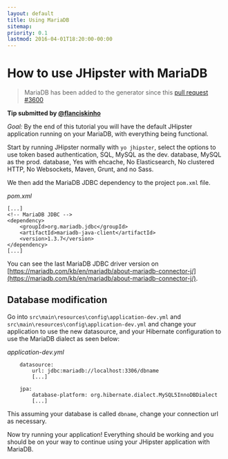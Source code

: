 ```yaml
---
layout: default
title: Using MariaDB
sitemap:
priority: 0.1
lastmod: 2016-04-01T18:20:00-00:00
---
```

# How to use JHipster with MariaDB

> MariaDB has been added to the generator since this [pull request #3600](https://github.com/jhipster/generator-jhipster/pull/3600)

__Tip submitted by [@flanciskinho](https://github.com/flanciskinho)__

_Goal:_ By the end of this tutorial you will have the default JHipster application running on your MariaDB, with everything being functional.

Start by running JHipster normally with `yo jhipster`, select the options to use token based authentication, SQL, MySQL as the dev. database, MySQL as the prod. database, Yes with ehcache, No Elasticsearch, No clustered HTTP, No Websockets, Maven, Grunt, and no Sass.

We then add the MariaDB JDBC dependency to the project `pom.xml` file.

_pom.xml_

    [...]
    <!-- MariaDB JDBC -->
    <dependency>
        <groupId>org.mariadb.jdbc</groupId>
        <artifactId>mariadb-java-client</artifactId>
        <version>1.3.7</version>
    </dependency>
    [...]

You can see the last MariaDB JDBC driver version on  [https://mariadb.com/kb/en/mariadb/about-mariadb-connector-j/](https://mariadb.com/kb/en/mariadb/about-mariadb-connector-j/).


## Database modification

Go into `src\main\resources\config\application-dev.yml` and `src\main\resources\config\application-dev.yml` and change your application to use the new datasource, and your Hibernate configuration to use the MariaDB dialect as seen below:

_application-dev.yml_

        datasource:
            url: jdbc:mariadb://localhost:3306/dbname
            [...]

        jpa:
            database-platform: org.hibernate.dialect.MySQL5InnoDBDialect
            [...]

This assuming your database is called `dbname`, change your connection url as necessary.

Now try running your application! Everything should be working and you should be on your way to continue using your JHipster application with MariaDB.
